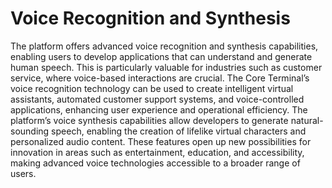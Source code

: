 # Voice Recognition and Synthesis

The platform offers advanced voice recognition and synthesis capabilities, enabling users to develop applications that can understand and generate human speech. This is particularly valuable for industries such as customer service, where voice-based interactions are crucial. The Core Terminal’s voice recognition technology can be used to create intelligent virtual assistants, automated customer support systems, and voice-controlled applications, enhancing user experience and operational efficiency. The platform’s voice synthesis capabilities allow developers to generate natural-sounding speech, enabling the creation of lifelike virtual characters and personalized audio content. These features open up new possibilities for innovation in areas such as entertainment, education, and accessibility, making advanced voice technologies accessible to a broader range of users.
